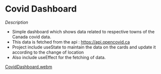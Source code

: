 # Covid Dashboard

_*Description*_
  - Simple dashboard which shows data related to respective towns of the Canada covid data.
  - This data is fetched from the api : https://api.opencovid.ca
  - Project include useState to maintain the data on the cards and update it according to the change of location
  - Also include useEffect for the fetching of data.


[CovidDashboard.webm](https://github.com/Rahul4dev/Simple_Projects/assets/114183358/73f9ab23-95a6-46ca-81f9-ba4ee38a5b0a)
